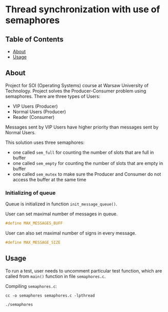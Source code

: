 # Thread synchronization with use of semaphores

## Table of Contents

- [About](#about)
- [Usage](#usage)

## About <a name = "about"></a>

Project for SOI (Operating Systems) course at Warsaw University of Technology. Project solves the Producer-Consumer problem using semaphores. There are three types of Users:
- VIP Users (Producer)
- Normal Users (Producer)
- Reader (Consumer)

Messages sent by VIP Users have higher priority than messages sent by Normal Users.

This solution uses three semaphores:
- one called `sem_full` for counting the number of slots that are full in buffer
- one called `sem_empty` for counting the number of slots that are empty in buffer
- one called `sem_mutex` to make sure the Producer and Consumer do not access the buffer at the same time

### Initializing of queue

Queue is initialized in function `init_message_queue()`. 

User can set maximal number of messages in queue.
```C
#define MAX_MESSAGES_BUFF
```
User can also set maximal number of signs in every message.
```C
#define MAX_MESSAGE_SIZE
```

## Usage <a name = "usage"></a>

To run a test, user needs to uncomment particular test function, which are called from `main()` function in file `semaphores.c`.

Compiling `semaphores.c`:
```
cc -o semaphores semaphores.c -lpthread
```
```
./semaphores
```